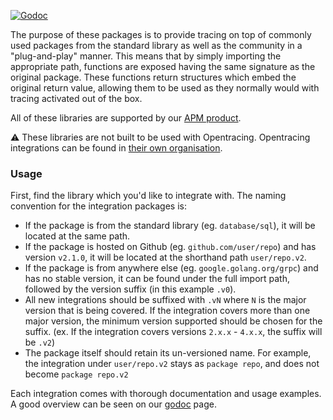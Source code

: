 [![Godoc](http://img.shields.io/badge/godoc-reference-blue.svg?style=flat)](https://godoc.org/github.com/liquidm/dd-trace-go/contrib)

The purpose of these packages is to provide tracing on top of commonly used packages from the standard library as well as the 
community in a "plug-and-play" manner. This means that by simply importing the appropriate path, functions are exposed having
 the same signature as the original package. These functions return structures which embed the original return value, allowing 
them to be used as they normally would with tracing activated out of the box.

All of these libraries are supported by our [APM product](https://www.datadoghq.com/apm/).

:warning: These libraries are not built to be used with Opentracing. Opentracing integrations can be found in [their own organisation](https://github.com/opentracing-contrib/).

### Usage

First, find the library which you'd like to integrate with. The naming convention for the integration packages is:

* If the package is from the standard library (eg. `database/sql`), it will be located at the same path.
* If the package is hosted on Github (eg. `github.com/user/repo`) and has version `v2.1.0`, it will be located at the shorthand path `user/repo.v2`.
* If the package is from anywhere else (eg. `google.golang.org/grpc`) and has no stable version, it can be found under the full import path, followed by the version suffix (in this example `.v0`).
* All new integrations should be suffixed with `.vN` where `N` is the major version that is being covered. If the integration covers more than one major version, the minimum version supported should be chosen for the suffix. (ex. If the integration covers versions `2.x.x` - `4.x.x`, the suffix will be `.v2`)
* The package itself should retain its un-versioned name. For example, the integration under `user/repo.v2` stays as `package repo`, and does not become `package repo.v2`

Each integration comes with thorough documentation and usage examples. A good overview can be seen on our 
[godoc](https://godoc.org/github.com/liquidm/dd-trace-go/contrib) page.

